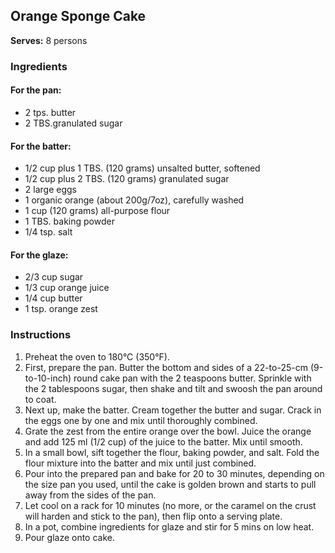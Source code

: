 ## Orange Sponge Cake

**Serves:** 8 persons

### Ingredients

#### For the pan:
- 2 tps. butter
- 2 TBS.granulated sugar

#### For the batter:
- 1/2 cup plus 1 TBS. (120 grams) unsalted butter, softened
- 1/2 cup plus 2 TBS. (120 grams) granulated sugar
- 2 large eggs
- 1 organic orange (about 200g/7oz), carefully washed
- 1 cup (120 grams) all-purpose flour
- 1 TBS. baking powder
- 1/4 tsp. salt

#### For the glaze:
- 2/3 cup sugar
- 1/3 cup orange juice
- 1/4 cup butter
- 1 tsp. orange zest

### Instructions

1. Preheat the oven to 180°C (350°F).
2. First, prepare the pan. Butter the bottom and sides of a 22-to-25-cm (9-to-10-inch) round cake pan with the 2 teaspoons butter. Sprinkle with the 2 tablespoons sugar, then shake and tilt and swoosh the pan around to coat. 
3. Next up, make the batter. Cream together the butter and sugar. Crack in the eggs one by one and mix until thoroughly combined.
4. Grate the zest from the entire orange over the bowl. Juice the orange and add 125 ml (1/2 cup) of the juice to the batter. Mix until smooth.
5. In a small bowl, sift together the flour, baking powder, and salt. Fold the flour mixture into the batter and mix until just combined.
6. Pour into the prepared pan and bake for 20 to 30 minutes, depending on the size pan you used, until the cake is golden brown and starts to pull away from the sides of the pan.
7. Let cool on a rack for 10 minutes (no more, or the caramel on the crust will harden and stick to the pan), then flip onto a serving plate. 
8. In a pot, combine ingredients for glaze and stir for 5 mins on low heat.
9. Pour glaze onto cake.

